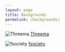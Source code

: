 ```yaml
---
layout: page
title: Backgrounds
permalink: /backgrounds/
---
```

![Threema](https://dokterw.github.io/backgrounds/Threema.png)
[Threema](https://dokterw.github.io/backgrounds/Threema.png)

![fsociety](https://dokterw.github.io/backgrounds/mrrobot_fsociety_300.jpg)
[fsociety](https://dokterw.github.io/backgrounds/mrrobot_fsociety_300.jpg)
